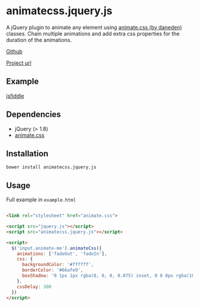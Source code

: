 # animatecss.jquery.js

A jQuery plugin to animate any element using [animate.css (by daneden)](https://daneden.github.io/animate.css/) classes. Chain multiple animations and add extra css properties for the duration of the animations.

[Github](https://github.com/jarvelov/animatecss.jquery.js)

[Project url](https://tobias.jarvelov.se/portfolio/animatecss.jquery.js/)

## Example

[jsfiddle](https://jsfiddle.net/jarvelov/sef7rdcg/)

## Dependencies

 * jQuery (> 1.8)
 * [animate.css](https://daneden.github.io/animate.css/)

## Installation

`bower install animatecss.jquery.js`

## Usage

Full example in `example.html`

```html

<link rel="stylesheet" href="animate.css">

<script src="jquery.js"></script>
<script src="animatecss.jquery.js"></script>

<script>
  $('input.animate-me').animateCss({
    animations: ['fadeOut', 'fadeIn'],
    css: {
      backgroundColor: '#ffffff',
      borderColor: '#66afe9',
      boxShadow: '0 1px 1px rgba(0, 0, 0, 0.075) inset, 0 0 8px rgba(102,175,233, 0.6)'
    },
    cssDelay: 300
  })
</script>
```
